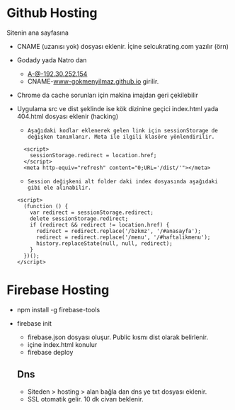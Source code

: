 # Github Hosting
Sitenin ana sayfasına 
- CNAME (uzanısı yok) dosyası eklenir. İçine selcukrating.com yazılır (örn)
- Godady yada Natro dan 
  - A-@-192.30.252.154
  - CNAME-www-gokmenyilmaz.github.io  girilir.
 
- Chrome da cache sorunları için makina imajdan geri çekilebilir

- Uygulama src ve dist şeklinde ise kök dizinine geçici index.html yada 404.html dosyası eklenir (hacking)
  - ``Aşağıdaki kodlar eklenerek gelen link için sessionStorage de değişken tanımlanır.
    Meta ile ilgili klasöre yönlendirilir. ``
  ````
    <script>
      sessionStorage.redirect = location.href;
    </script>
    <meta http-equiv="refresh" content="0;URL='/dist/'"></meta>
  ````
  - `` Session değişkeni alt folder daki index dosyasında aşağıdaki gibi ele alınabilir. ``
  ````
  <script>
    (function () {
      var redirect = sessionStorage.redirect;
      delete sessionStorage.redirect;
      if (redirect && redirect != location.href) {
        redirect = redirect.replace('/bzkmz', '/#anasayfa');
        redirect = redirect.replace('/menu', '/#haftalikmenu');
        history.replaceState(null, null, redirect);
      }
    })();
  </script>
  ````
  
 # Firebase Hosting
 - npm install -g firebase-tools
 - firebase init
    - firebase.json dosyası oluşur. Public kısmı dist olarak belirlenir.
    - içine index.html konulur
    - firebase deploy
    
   ## Dns
    - Siteden > hosting > alan bağla dan dns ye txt dosyası eklenir.
    - SSL otomatik gelir. 10 dk civarı beklenir. 


